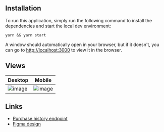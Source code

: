 ## Installation

To run this application, simply run the following command to install the dependencies and start the local dev environment:
```
yarn && yarn start
```
A window should automatically open in your browser, but if it doesn't, you can go to [http://localhost:3000](http://localhost:3000) to view it in the browser.

## Views

|Desktop|Mobile|
|---|---|
|![image](https://github.com/jeffleu/id.me/assets/15659361/c15a4a99-c944-4a13-8429-e1deb4def226)|![image](https://github.com/jeffleu/id.me/assets/15659361/e52254db-e7e5-4057-b933-46edd4db0a5d)|

## Links

- [Purchase history endpoint](https://storage.googleapis.com/marketplace-prod-7728-shop-cdn-e5e2/interview/data.json)
- [Figma design](https://www.figma.com/file/h3G2z8II4ZRM1gv3CCUHTq/Data-Table?node-id=0%3A1)
